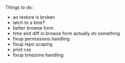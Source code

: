 Things to do:

  - ao restore is broken
  - latch to a time?
  - better browse form
  - time and diff in browse form actually do something
  - fixup permissions handling
  - fixup repo scoping
  - print css
  - fixup timezone handling
